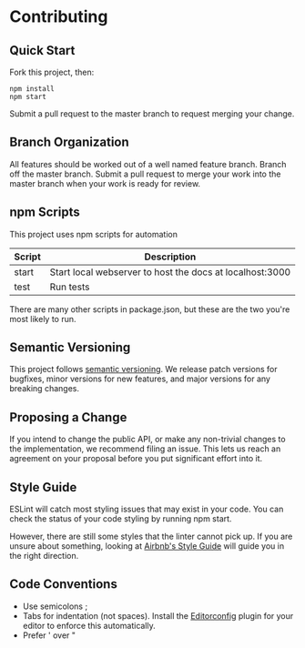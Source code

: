 # Contributing

## Quick Start
Fork this project, then:
```
npm install
npm start
```
Submit a pull request to the master branch to request merging your change.

## Branch Organization
All features should be worked out of a well named feature branch. Branch off the master branch.  Submit a pull request to merge your work into the master branch when your work is ready for review.

## npm Scripts
This project uses npm scripts for automation

|Script|Description|
|------|-----------|
|start|Start local webserver to host the docs at localhost:3000|
|test|Run tests|

There are many other scripts in package.json, but these are the two you're most likely to run.

## Semantic Versioning
This project follows [semantic versioning](http://semver.org). We release patch versions for bugfixes, minor versions for new features, and major versions for any breaking changes.

## Proposing a Change
If you intend to change the public API, or make any non-trivial changes to the implementation, we recommend filing an issue. This lets us reach an agreement on your proposal before you put significant effort into it.

## Style Guide
ESLint will catch most styling issues that may exist in your code. You can check the status of your code styling by running npm start.

However, there are still some styles that the linter cannot pick up. If you are unsure about something, looking at [Airbnb's Style Guide](https://github.com/airbnb/javascript) will guide you in the right direction.

## Code Conventions
- Use semicolons ;
- Tabs for indentation (not spaces). Install the [Editorconfig](http://editorconfig.org) plugin for your editor to enforce this automatically.
- Prefer ' over "
